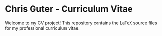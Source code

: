 # Chris Guter - Curriculum Vitae

Welcome to my CV project! This repository contains the LaTeX source files for my professional curriculum vitae.